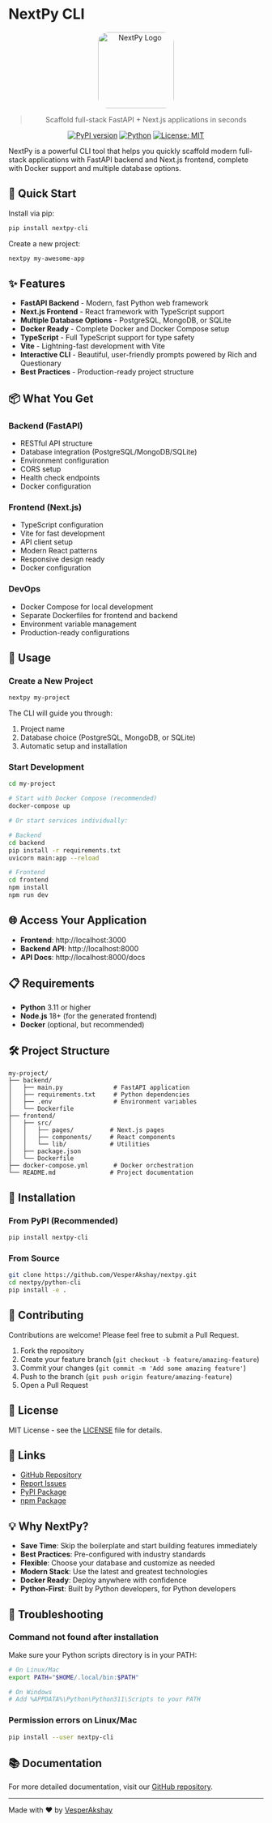 # NextPy CLI

<div align="center">

<img src="https://raw.githubusercontent.com/VesperAkshay/nextpy/main/logo.png" alt="NextPy Logo" width="150" style="border-radius: 20px;" />

> Scaffold full-stack FastAPI + Next.js applications in seconds

[![PyPI version](https://img.shields.io/pypi/v/nextpy-cli.svg)](https://pypi.org/project/nextpy-cli/)
[![Python](https://img.shields.io/pypi/pyversions/nextpy-cli.svg)](https://pypi.org/project/nextpy-cli/)
[![License: MIT](https://img.shields.io/badge/License-MIT-yellow.svg)](https://opensource.org/licenses/MIT)

</div>

NextPy is a powerful CLI tool that helps you quickly scaffold modern full-stack applications with FastAPI backend and Next.js frontend, complete with Docker support and multiple database options.

## 🚀 Quick Start

Install via pip:

```bash
pip install nextpy-cli
```

Create a new project:

```bash
nextpy my-awesome-app
```

## ✨ Features

- **FastAPI Backend** - Modern, fast Python web framework
- **Next.js Frontend** - React framework with TypeScript support
- **Multiple Database Options** - PostgreSQL, MongoDB, or SQLite
- **Docker Ready** - Complete Docker and Docker Compose setup
- **TypeScript** - Full TypeScript support for type safety
- **Vite** - Lightning-fast development with Vite
- **Interactive CLI** - Beautiful, user-friendly prompts powered by Rich and Questionary
- **Best Practices** - Production-ready project structure

## 📦 What You Get

### Backend (FastAPI)
- RESTful API structure
- Database integration (PostgreSQL/MongoDB/SQLite)
- Environment configuration
- CORS setup
- Health check endpoints
- Docker configuration

### Frontend (Next.js)
- TypeScript configuration
- Vite for fast development
- API client setup
- Modern React patterns
- Responsive design ready
- Docker configuration

### DevOps
- Docker Compose for local development
- Separate Dockerfiles for frontend and backend
- Environment variable management
- Production-ready configurations

## 🎯 Usage

### Create a New Project

```bash
nextpy my-project
```

The CLI will guide you through:
1. Project name
2. Database choice (PostgreSQL, MongoDB, or SQLite)
3. Automatic setup and installation

### Start Development

```bash
cd my-project

# Start with Docker Compose (recommended)
docker-compose up

# Or start services individually:

# Backend
cd backend
pip install -r requirements.txt
uvicorn main:app --reload

# Frontend
cd frontend
npm install
npm run dev
```

## 🌐 Access Your Application

- **Frontend**: http://localhost:3000
- **Backend API**: http://localhost:8000
- **API Docs**: http://localhost:8000/docs

## 📋 Requirements

- **Python** 3.11 or higher
- **Node.js** 18+ (for the generated frontend)
- **Docker** (optional, but recommended)

## 🛠️ Project Structure

```
my-project/
├── backend/
│   ├── main.py              # FastAPI application
│   ├── requirements.txt     # Python dependencies
│   ├── .env                 # Environment variables
│   └── Dockerfile
├── frontend/
│   ├── src/
│   │   ├── pages/          # Next.js pages
│   │   ├── components/     # React components
│   │   └── lib/            # Utilities
│   ├── package.json
│   └── Dockerfile
├── docker-compose.yml       # Docker orchestration
└── README.md               # Project documentation
```

## 🔧 Installation

### From PyPI (Recommended)

```bash
pip install nextpy-cli
```

### From Source

```bash
git clone https://github.com/VesperAkshay/nextpy.git
cd nextpy/python-cli
pip install -e .
```

## 🤝 Contributing

Contributions are welcome! Please feel free to submit a Pull Request.

1. Fork the repository
2. Create your feature branch (`git checkout -b feature/amazing-feature`)
3. Commit your changes (`git commit -m 'Add some amazing feature'`)
4. Push to the branch (`git push origin feature/amazing-feature`)
5. Open a Pull Request

## 📄 License

MIT License - see the [LICENSE](https://github.com/VesperAkshay/nextpy/blob/main/LICENSE) file for details.

## 🔗 Links

- [GitHub Repository](https://github.com/VesperAkshay/nextpy)
- [Report Issues](https://github.com/VesperAkshay/nextpy/issues)
- [PyPI Package](https://pypi.org/project/nextpy-cli/)
- [npm Package](https://www.npmjs.com/package/nextpy)

## 💡 Why NextPy?

- **Save Time**: Skip the boilerplate and start building features immediately
- **Best Practices**: Pre-configured with industry standards
- **Flexible**: Choose your database and customize as needed
- **Modern Stack**: Use the latest and greatest technologies
- **Docker Ready**: Deploy anywhere with confidence
- **Python-First**: Built by Python developers, for Python developers

## 🐛 Troubleshooting

### Command not found after installation

Make sure your Python scripts directory is in your PATH:

```bash
# On Linux/Mac
export PATH="$HOME/.local/bin:$PATH"

# On Windows
# Add %APPDATA%\Python\Python311\Scripts to your PATH
```

### Permission errors on Linux/Mac

```bash
pip install --user nextpy-cli
```

## 📚 Documentation

For more detailed documentation, visit our [GitHub repository](https://github.com/VesperAkshay/nextpy).

---

Made with ❤️ by [VesperAkshay](https://github.com/VesperAkshay)
